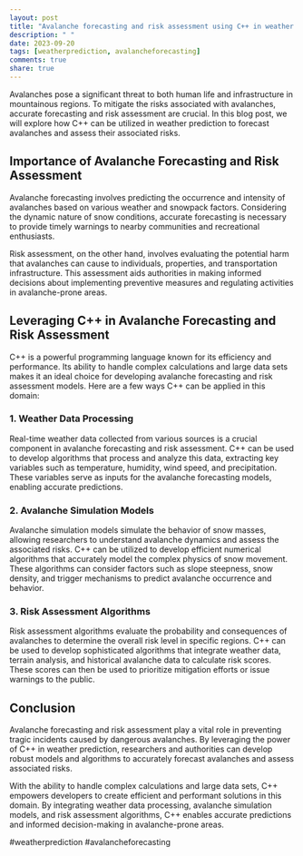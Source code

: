 ```yaml
---
layout: post
title: "Avalanche forecasting and risk assessment using C++ in weather prediction"
description: " "
date: 2023-09-20
tags: [weatherprediction, avalancheforecasting]
comments: true
share: true
---
```


Avalanches pose a significant threat to both human life and infrastructure in mountainous regions. To mitigate the risks associated with avalanches, accurate forecasting and risk assessment are crucial. In this blog post, we will explore how C++ can be utilized in weather prediction to forecast avalanches and assess their associated risks.

## Importance of Avalanche Forecasting and Risk Assessment

Avalanche forecasting involves predicting the occurrence and intensity of avalanches based on various weather and snowpack factors. Considering the dynamic nature of snow conditions, accurate forecasting is necessary to provide timely warnings to nearby communities and recreational enthusiasts.

Risk assessment, on the other hand, involves evaluating the potential harm that avalanches can cause to individuals, properties, and transportation infrastructure. This assessment aids authorities in making informed decisions about implementing preventive measures and regulating activities in avalanche-prone areas.

## Leveraging C++ in Avalanche Forecasting and Risk Assessment

C++ is a powerful programming language known for its efficiency and performance. Its ability to handle complex calculations and large data sets makes it an ideal choice for developing avalanche forecasting and risk assessment models. Here are a few ways C++ can be applied in this domain:

### 1. Weather Data Processing

Real-time weather data collected from various sources is a crucial component in avalanche forecasting and risk assessment. C++ can be used to develop algorithms that process and analyze this data, extracting key variables such as temperature, humidity, wind speed, and precipitation. These variables serve as inputs for the avalanche forecasting models, enabling accurate predictions.

### 2. Avalanche Simulation Models

Avalanche simulation models simulate the behavior of snow masses, allowing researchers to understand avalanche dynamics and assess the associated risks. C++ can be utilized to develop efficient numerical algorithms that accurately model the complex physics of snow movement. These algorithms can consider factors such as slope steepness, snow density, and trigger mechanisms to predict avalanche occurrence and behavior.

### 3. Risk Assessment Algorithms

Risk assessment algorithms evaluate the probability and consequences of avalanches to determine the overall risk level in specific regions. C++ can be used to develop sophisticated algorithms that integrate weather data, terrain analysis, and historical avalanche data to calculate risk scores. These scores can then be used to prioritize mitigation efforts or issue warnings to the public.

## Conclusion

Avalanche forecasting and risk assessment play a vital role in preventing tragic incidents caused by dangerous avalanches. By leveraging the power of C++ in weather prediction, researchers and authorities can develop robust models and algorithms to accurately forecast avalanches and assess associated risks.

With the ability to handle complex calculations and large data sets, C++ empowers developers to create efficient and performant solutions in this domain. By integrating weather data processing, avalanche simulation models, and risk assessment algorithms, C++ enables accurate predictions and informed decision-making in avalanche-prone areas.

#weatherprediction #avalancheforecasting